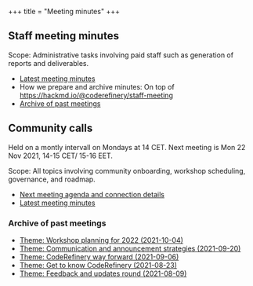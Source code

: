 +++
title = "Meeting minutes"
+++

## Staff meeting minutes

Scope: Administrative tasks involving paid staff such as generation of reports
and deliverables.

- [Latest meeting minutes](/about/staff-meetings/)
- How we prepare and archive minutes: On top of
  <https://hackmd.io/@coderefinery/staff-meeting>
- [Archive of past meetings](https://github.com/coderefinery/coderefinery.org/commits/main/content/about/staff-meetings.md)


## Community calls

Held on a montly intervall on Mondays at 14 CET. Next meeting is Mon 22 Nov 2021, 14-15 CET/ 15-16 EET.

Scope: All topics involving community onboarding, workshop scheduling,
governance, and roadmap.

- [Next meeting agenda and connection details](https://hackmd.io/@coderefinery/community-call)
- [Latest meeting minutes](/about/community-call/)


### Archive of past meetings

- [Theme: Workshop planning for 2022 (2021-10-04)](https://github.com/coderefinery/coderefinery.org/blob/6f0afb3/content/about/community-call.md)
- [Theme: Communication and announcement strategies (2021-09-20)](https://github.com/coderefinery/coderefinery.org/blob/34cc747/content/about/community-call.md)
- [Theme: CodeRefinery way forward (2021-09-06)](https://github.com/coderefinery/coderefinery.org/blob/afb8b4f/content/about/community-call.md)
- [Theme: Get to know CodeRefinery (2021-08-23)](https://github.com/coderefinery/coderefinery.org/blob/a47cb40/content/about/community-call.md)
- [Theme: Feedback and updates round (2021-08-09)](https://github.com/coderefinery/coderefinery.org/blob/7b65d3a/content/about/community-call.md)

